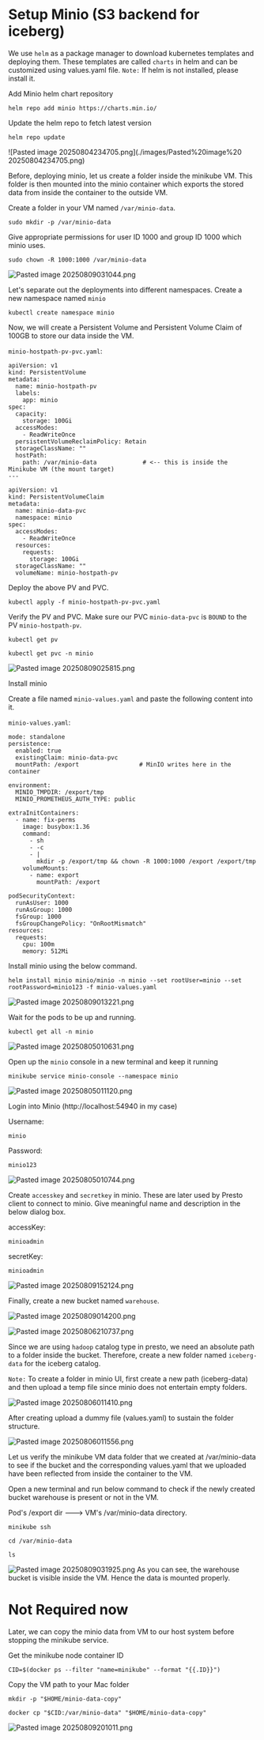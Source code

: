 # Setup Minio (S3 backend for iceberg)

We use `helm` as a package manager to download kubernetes templates and deploying them. These templates are called `charts` in helm and can be customized using values.yaml file.
`Note:` If helm is not installed, please install it.

Add Minio helm chart repository

```
helm repo add minio https://charts.min.io/
```

Update the helm repo to fetch latest version

```
helm repo update
```

![Pasted image 20250804234705.png](./images/Pasted%20image%20 20250804234705.png)

Before, deploying minio, let us create a folder inside the minikube VM. This folder is then mounted into the minio container which exports the stored data from inside the container to the outside VM.

Create a folder in your VM named `/var/minio-data`.

```
sudo mkdir -p /var/minio-data
```

Give appropriate permissions for user ID 1000 and group ID 1000 which minio uses.

```
sudo chown -R 1000:1000 /var/minio-data
```

![Pasted image 20250809031044.png](./images/Pasted%20image%2020250809031044.png)

Let's separate out the deployments into different namespaces. Create a new namespace named `minio`

```
kubectl create namespace minio
```

Now, we will create a Persistent Volume and Persistent Volume Claim of 100GB to store our data inside the VM.

`minio-hostpath-pv-pvc.yaml`:

```
apiVersion: v1
kind: PersistentVolume
metadata:
  name: minio-hostpath-pv
  labels:
    app: minio
spec:
  capacity:
    storage: 100Gi
  accessModes:
    - ReadWriteOnce
  persistentVolumeReclaimPolicy: Retain
  storageClassName: ""
  hostPath:
    path: /var/minio-data             # <-- this is inside the Minikube VM (the mount target)
---

apiVersion: v1
kind: PersistentVolumeClaim
metadata:
  name: minio-data-pvc
  namespace: minio
spec:
  accessModes:
    - ReadWriteOnce
  resources:
    requests:
      storage: 100Gi
  storageClassName: ""
  volumeName: minio-hostpath-pv
```

Deploy the above PV and PVC.

```
kubectl apply -f minio-hostpath-pv-pvc.yaml
```

Verify the PV and PVC. Make sure our PVC `minio-data-pvc` is `BOUND` to the PV `minio-hostpath-pv`.

```
kubectl get pv
```

```
kubectl get pvc -n minio
```

![Pasted image 20250809025815.png](./images/Pasted%20image%2020250809025815.png)

Install minio

Create a file named `minio-values.yaml` and paste the following content into it.

`minio-values.yaml`:

```
mode: standalone
persistence:
  enabled: true
  existingClaim: minio-data-pvc
  mountPath: /export                 # MinIO writes here in the container

environment:
  MINIO_TMPDIR: /export/tmp
  MINIO_PROMETHEUS_AUTH_TYPE: public

extraInitContainers:
  - name: fix-perms
    image: busybox:1.36
    command:
      - sh
      - -c
      - |
        mkdir -p /export/tmp && chown -R 1000:1000 /export /export/tmp
    volumeMounts:
      - name: export
        mountPath: /export

podSecurityContext:
  runAsUser: 1000
  runAsGroup: 1000
  fsGroup: 1000
  fsGroupChangePolicy: "OnRootMismatch"
resources:
  requests:
    cpu: 100m
    memory: 512Mi
```

Install minio using the below command.

```
helm install minio minio/minio -n minio --set rootUser=minio --set rootPassword=minio123 -f minio-values.yaml
```

![Pasted image 20250809013221.png](./images/Pasted%20image%2020250809013221.png)

Wait for the pods to be up and running.

```
kubectl get all -n minio
```

![Pasted image 20250805010631.png](./images/Pasted%20image%2020250805010631.png)

Open up the `minio` console in a new terminal and keep it running

```
minikube service minio-console --namespace minio
```

![Pasted image 20250805011120.png](./images/Pasted%20image%2020250805011120.png)

Login into Minio (http://localhost:54940 in my case)

Username: 
```
minio
```

Password: 
```
minio123
```

![Pasted image 20250805010744.png](./images/Pasted%20image%2020250805010744.png)

Create `accesskey` and `secretkey` in minio. These are later used by Presto client to connect to minio. Give meaningful name and description in the below dialog box.

accessKey:
```
minioadmin
```

secretKey:
```
minioadmin
```

![Pasted image 20250809152124.png](./images/Pasted%20image%2020250809152124.png)

Finally, create a new bucket named `warehouse`.

![Pasted image 20250809014200.png](./images/Pasted%20image%2020250809014200.png)

![Pasted image 20250806210737.png](./images/Pasted%20image%2020250806210737.png)

Since we are using `hadoop` catalog type in presto, we need an absolute path to a folder inside the bucket. Therefore, create a new folder named `iceberg-data` for the iceberg catalog.

`Note:` To create a folder in minio UI, first create a new path (iceberg-data) and then upload a temp file since minio does not entertain empty folders.

![Pasted image 20250806011410.png](./images/Pasted%20image%2020250806011410.png)

After creating upload a dummy file (values.yaml) to sustain the folder structure.

![Pasted image 20250806011556.png](./images/Pasted%20image%2020250806011556.png)

Let us verify the minikube VM data folder that we created at /var/minio-data to see if the bucket and the corresponding values.yaml that we uploaded have been reflected from inside the container to the VM.

Open a new terminal and run below command to check if the newly created bucket warehouse is present or not in the VM.

Pod's /export dir ---> VM's /var/minio-data directory.

```
minikube ssh
```

```
cd /var/minio-data
```

```
ls
```

![Pasted image 20250809031925.png](./images/Pasted%20image%2020250809031925.png)
As you can see, the warehouse bucket is visible inside the VM. Hence the data is mounted properly.

# Not Required now

Later, we can copy the minio data from VM to our host system before stopping the minikube service.

Get the minikube node container ID

```
CID=$(docker ps --filter "name=minikube" --format "{{.ID}}")
```

Copy the VM path to your Mac folder

```
mkdir -p "$HOME/minio-data-copy"
```

```
docker cp "$CID:/var/minio-data" "$HOME/minio-data-copy"
```

![Pasted image 20250809201011.png](./images/Pasted%20image%2020250809201011.png)